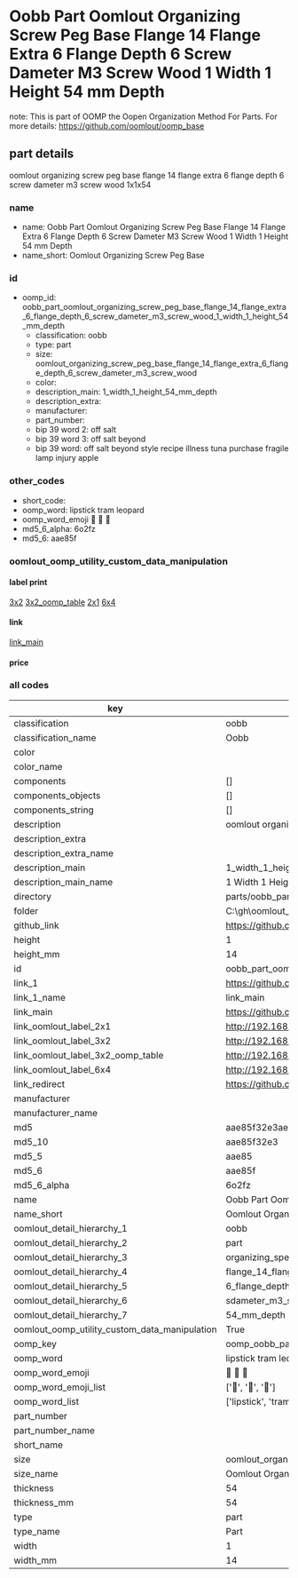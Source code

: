 # Oobb Part Oomlout Organizing Screw Peg Base Flange 14 Flange Extra 6 Flange Depth 6 Screw Dameter M3 Screw Wood 1 Width 1 Height 54 mm Depth  

note: This is part of OOMP the Oopen Organization Method For Parts. For more details: https://github.com/oomlout/oomp_base

##  part details
  



oomlout organizing screw peg base flange 14 flange extra 6 flange depth 6 screw dameter m3 screw wood 1x1x54



### name
* name: Oobb Part Oomlout Organizing Screw Peg Base Flange 14 Flange Extra 6 Flange Depth 6 Screw Dameter M3 Screw Wood 1 Width 1 Height 54 mm Depth
* name_short: Oomlout Organizing Screw Peg Base
### id
* oomp_id: oobb_part_oomlout_organizing_screw_peg_base_flange_14_flange_extra_6_flange_depth_6_screw_dameter_m3_screw_wood_1_width_1_height_54_mm_depth
  * classification: oobb
  * type: part
  * size: oomlout_organizing_screw_peg_base_flange_14_flange_extra_6_flange_depth_6_screw_dameter_m3_screw_wood
  * color: 
  * description_main: 1_width_1_height_54_mm_depth
  * description_extra: 
  * manufacturer: 
  * part_number: 
  * bip 39 word 2: off salt
  * bip 39 word 3: off salt beyond
  * bip 39 word: off salt beyond style recipe illness tuna purchase fragile lamp injury apple

### other_codes
* short_code: 
* oomp_word: lipstick tram leopard
* oomp_word_emoji :lipstick: :tram: :leopard:
* md5_6_alpha: 6o2fz
* md5_6: aae85f






### oomlout_oomp_utility_custom_data_manipulation
#### label print
[3x2](http://192.168.1.245:1112/?label=oomp%206o2fz)
[3x2_oomp_table](http://192.168.1.108:1112/?label=oomp%206o2fz)
[2x1](http://192.168.1.242:1112/?label=oomp%206o2fz)
[6x4](http://192.168.1.55:1112/?label=oomp%206o2fz)    

#### link

[link_main](https://github.com/oomlout/oomlout_oobb_version_4_generated_parts/tree/main/navigation_oomp/oobb/part/oomlout_organizing_screw_peg_base_flange_14_flange_extra_6_flange_depth_6_screw_dameter_m3_screw_wood/1_width_1_height_54_mm_depth/part)                              

#### price







### all codes 
| key | value |  
| --- | --- |  
| classification | oobb |  
| classification_name | Oobb |  
| color |  |  
| color_name |  |  
| components | [] |  
| components_objects | [] |  
| components_string | [] |  
| description | oomlout organizing screw peg base flange 14 flange extra 6 flange depth 6 screw dameter m3 screw wood 1x1x54 |  
| description_extra |  |  
| description_extra_name |  |  
| description_main | 1_width_1_height_54_mm_depth |  
| description_main_name | 1 Width 1 Height 54 mm Depth |  
| directory | parts/oobb_part_oomlout_organizing_screw_peg_base_flange_14_flange_extra_6_flange_depth_6_screw_dameter_m3_screw_wood_1_width_1_height_54_mm_depth |  
| folder | C:\gh\oomlout_oobb_version_4_generated_parts\parts\oobb_part_oomlout_organizing_screw_peg_base_flange_14_flange_extra_6_flange_depth_6_screw_dameter_m3_screw_wood_1_width_1_height_54_mm_depth |  
| github_link | https://github.com/oomlout/oomlout_oomp_part_src/tree/main/parts/oobb_part_oomlout_organizing_screw_peg_base_flange_14_flange_extra_6_flange_depth_6_screw_dameter_m3_screw_wood_1_width_1_height_54_mm_depth |  
| height | 1 |  
| height_mm | 14 |  
| id | oobb_part_oomlout_organizing_screw_peg_base_flange_14_flange_extra_6_flange_depth_6_screw_dameter_m3_screw_wood_1_width_1_height_54_mm_depth |  
| link_1 | https://github.com/oomlout/oomlout_oobb_version_4_generated_parts/tree/main/navigation_oomp/oobb/part/oomlout_organizing_screw_peg_base_flange_14_flange_extra_6_flange_depth_6_screw_dameter_m3_screw_wood/1_width_1_height_54_mm_depth/part |  
| link_1_name | link_main |  
| link_main | https://github.com/oomlout/oomlout_oobb_version_4_generated_parts/tree/main/navigation_oomp/oobb/part/oomlout_organizing_screw_peg_base_flange_14_flange_extra_6_flange_depth_6_screw_dameter_m3_screw_wood/1_width_1_height_54_mm_depth/part |  
| link_oomlout_label_2x1 | http://192.168.1.242:1112/?label=oomp%206o2fz |  
| link_oomlout_label_3x2 | http://192.168.1.245:1112/?label=oomp%206o2fz |  
| link_oomlout_label_3x2_oomp_table | http://192.168.1.108:1112/?label=oomp%206o2fz |  
| link_oomlout_label_6x4 | http://192.168.1.55:1112/?label=oomp%206o2fz |  
| link_redirect | https://github.com/oomlout/oomlout_oobb_version_4_generated_parts/tree/main/parts/oobb_oomlout_organizing_screw_peg_base_flange_14_flange_extra_6_flange_depth_6_screw_dameter_m3_screw_wood_01_01_54 |  
| manufacturer |  |  
| manufacturer_name |  |  
| md5 | aae85f32e3ae3d4dc4d9dd7c2bafacca |  
| md5_10 | aae85f32e3 |  
| md5_5 | aae85 |  
| md5_6 | aae85f |  
| md5_6_alpha | 6o2fz |  
| name | Oobb Part Oomlout Organizing Screw Peg Base Flange 14 Flange Extra 6 Flange Depth 6 Screw Dameter M3 Screw Wood 1 Width 1 Height 54 mm Depth |  
| name_short | Oomlout Organizing Screw Peg Base |  
| oomlout_detail_hierarchy_1 | oobb |  
| oomlout_detail_hierarchy_2 | part |  
| oomlout_detail_hierarchy_3 | organizing_speg_base |  
| oomlout_detail_hierarchy_4 | flange_14_flange_extra |  
| oomlout_detail_hierarchy_5 | 6_flange_depth_6 |  
| oomlout_detail_hierarchy_6 | sdameter_m3_swood |  
| oomlout_detail_hierarchy_7 | 54_mm_depth |  
| oomlout_oomp_utility_custom_data_manipulation | True |  
| oomp_key | oomp_oobb_part_oomlout_organizing_screw_peg_base_flange_14_flange_extra_6_flange_depth_6_screw_dameter_m3_screw_wood_1_width_1_height_54_mm_depth |  
| oomp_word | lipstick tram leopard |  
| oomp_word_emoji | :lipstick: :tram: :leopard: |  
| oomp_word_emoji_list | [':lipstick:', ':tram:', ':leopard:'] |  
| oomp_word_list | ['lipstick', 'tram', 'leopard'] |  
| part_number |  |  
| part_number_name |  |  
| short_name |  |  
| size | oomlout_organizing_screw_peg_base_flange_14_flange_extra_6_flange_depth_6_screw_dameter_m3_screw_wood |  
| size_name | Oomlout Organizing Screw Peg Base Flange 14 Flange Extra 6 Flange Depth 6 Screw Dameter M3 Screw Wood |  
| thickness | 54 |  
| thickness_mm | 54 |  
| type | part |  
| type_name | Part |  
| width | 1 |  
| width_mm | 14 |  

